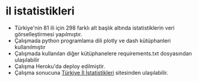 # il istatistikleri
* Türkiye'nin 81 ili için 298 farklı alt başlık altında istatistiklerin veri görselleştirmesi yapılmıştır.
* Çalışmada python programlama dili plotly ve dash kütüphanleri kullanılmıştır
* Çalışmada kullanılan diğer kütüphanelere requirements.txt dosyasından ulaşılabilir
* Çalışma Heroku'da deploy edilmiştir.
* Çalışma sonucuna [Türkiye İl İstatistikleri](https://ilistatistikleritrakyaka250921.herokuapp.com/) sitesinden ulaşılabilir.



